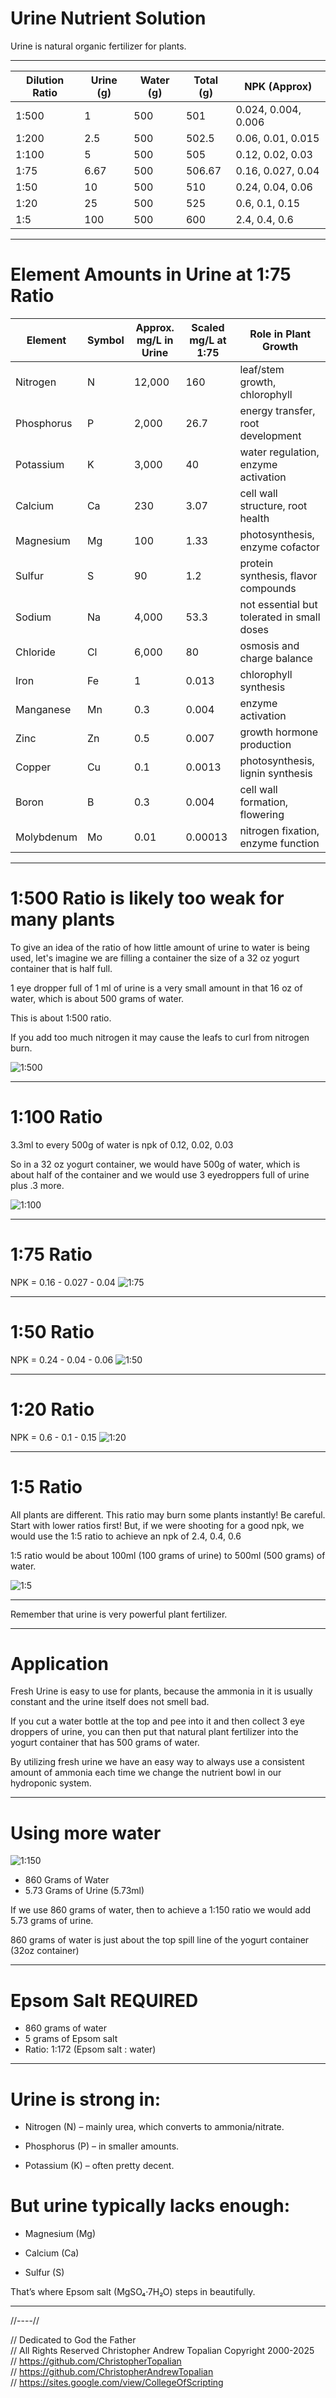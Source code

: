 # Urine Nutrient Solution

Urine is natural organic fertilizer for plants.

---

| Dilution Ratio | Urine (g) | Water (g) | Total (g) | NPK (Approx)     |
|----------------|-----------|-----------|-----------|------------------|
| 1:500          | 1         | 500       | 501       | 0.024, 0.004, 0.006 |
| 1:200          | 2.5       | 500       | 502.5     | 0.06, 0.01, 0.015  |
| 1:100          | 5         | 500       | 505       | 0.12, 0.02, 0.03   |
| 1:75           | 6.67      | 500       | 506.67    | 0.16, 0.027, 0.04  |
| 1:50           | 10        | 500       | 510       | 0.24, 0.04, 0.06   |
| 1:20           | 25        | 500       | 525       | 0.6, 0.1, 0.15     |
| 1:5            | 100       | 500       | 600       | 2.4, 0.4, 0.6      |

---

> #

# Element Amounts in Urine at 1:75 Ratio

| Element       | Symbol | Approx. mg/L in Urine | Scaled mg/L at 1:75 | Role in Plant Growth                   |
|---------------|--------|------------------------|----------------------|----------------------------------------|
| Nitrogen      | N      | 12,000                 | 160                  | leaf/stem growth, chlorophyll          |
| Phosphorus    | P      | 2,000                  | 26.7                 | energy transfer, root development      |
| Potassium     | K      | 3,000                  | 40                   | water regulation, enzyme activation    |
| Calcium       | Ca     | 230                    | 3.07                 | cell wall structure, root health       |
| Magnesium     | Mg     | 100                    | 1.33                 | photosynthesis, enzyme cofactor        |
| Sulfur        | S      | 90                     | 1.2                  | protein synthesis, flavor compounds    |
| Sodium        | Na     | 4,000                  | 53.3                 | not essential but tolerated in small doses |
| Chloride      | Cl     | 6,000                  | 80                   | osmosis and charge balance             |
| Iron          | Fe     | 1                      | 0.013                | chlorophyll synthesis                  |
| Manganese     | Mn     | 0.3                    | 0.004                | enzyme activation                      |
| Zinc          | Zn     | 0.5                    | 0.007                | growth hormone production              |
| Copper        | Cu     | 0.1                    | 0.0013               | photosynthesis, lignin synthesis       |
| Boron         | B      | 0.3                    | 0.004                | cell wall formation, flowering         |
| Molybdenum    | Mo     | 0.01                   | 0.00013              | nitrogen fixation, enzyme function     |


---

> #

# 1:500 Ratio is likely too weak for many plants
To give an idea of the ratio of how little amount of urine to water is being used, let's imagine we are filling a container the size of a 32 oz yogurt container that is half full.

1 eye dropper full of 1 ml of urine is a very small amount in that 16 oz of water, which is about 500 grams of water.

This is about 1:500 ratio.

If you add too much nitrogen it may cause the leafs to curl from nitrogen burn.

![1:500](textures/004.png)  

---

# 1:100 Ratio
3.3ml to every 500g of water is npk of 0.12, 0.02, 0.03  

So in a 32 oz yogurt container, we would have 500g of water, which is about half of the container and we would use 3 eyedroppers full of urine plus .3 more.

![1:100](textures/010.png)  

---

# 1:75 Ratio
NPK = 0.16 - 0.027 - 0.04
![1:75](textures/008.png)  

---

# 1:50 Ratio
NPK = 0.24 - 0.04 - 0.06
![1:50](textures/007.png)  

---

# 1:20 Ratio
NPK = 0.6 - 0.1 - 0.15
![1:20](textures/009.png)  

---

# 1:5 Ratio
All plants are different. This ratio may burn some plants instantly! Be careful. Start with lower ratios first!
But, if we were shooting for a good npk, we would use the 1:5 ratio to achieve an npk of 2.4, 0.4, 0.6

1:5 ratio would be about 100ml (100 grams of urine) to 500ml (500 grams) of water.

![1:5](textures/006.png)  

---

Remember that urine is very powerful plant fertilizer.

---

# Application
Fresh Urine is easy to use for plants, because the ammonia in it is usually constant and the urine itself does not smell bad.

If you cut a water bottle at the top and pee into it and then collect 3 eye droppers of urine, you can then put that natural plant fertilizer into the yogurt container that has 500 grams of water.

By utilizing fresh urine we have an easy way to always use a consistent amount of ammonia each time we change the nutrient bowl in our hydroponic system.  

---

> #

# Using more water

![1:150](textures/011.png)  

* 860 Grams of Water  
* 5.73 Grams of Urine (5.73ml)  

If we use 860 grams of water, then to achieve a 1:150 ratio we would add 5.73 grams of urine.  

860 grams of water is just about the top spill line of the yogurt container (32oz container)   

---

# Epsom Salt REQUIRED
* 860 grams of water
* 5 grams of Epsom salt
* Ratio: 1:172 (Epsom salt : water)

---

# Urine is strong in:

* Nitrogen (N) – mainly urea, which converts to ammonia/nitrate.

* Phosphorus (P) – in smaller amounts.

* Potassium (K) – often pretty decent.

# But urine typically lacks enough:

* Magnesium (Mg)

* Calcium (Ca)

* Sulfur (S)

That’s where Epsom salt (MgSO₄·7H₂O) steps in beautifully.

---

//----//

// Dedicated to God the Father  
// All Rights Reserved Christopher Andrew Topalian Copyright 2000-2025  
// https://github.com/ChristopherTopalian  
// https://github.com/ChristopherAndrewTopalian  
// https://sites.google.com/view/CollegeOfScripting  

